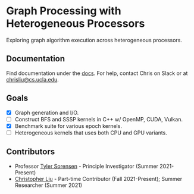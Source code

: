 # Graph Processing with Heterogeneous Processors
Exploring graph algorithm execution across heterogeneous processors.

## Documentation
Find documentation under the [docs](https://github.com/chrisliu/hetero-compute/tree/master/docs).  For help, contact Chris on Slack or at [chrisliu@cs.ucla.edu](mailto:chrisliu@cs.ucla.edu).

## Goals
 - [x] Graph generation and I/O.
 - [ ] Construct BFS and SSSP kernels in C++ w/ OpenMP, CUDA, Vulkan.
 - [x] Benchmark suite for various epoch kernels.
 - [ ] Heterogeneous kernels that uses both CPU and GPU variants.

## Contributors
- Professor [Tyler Sorensen](https://users.soe.ucsc.edu/~tsorensen/) - Principle Investigator (Summer 2021-Present)
- [Christopher Liu](https://chrisliu.org/) - Part-time Contributor (Fall 2021-Present); Summer Researcher (Summer 2021)
